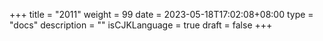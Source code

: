+++
title = "2011"
weight = 99
date = 2023-05-18T17:02:08+08:00
type = "docs"
description = ""
isCJKLanguage = true
draft = false
+++